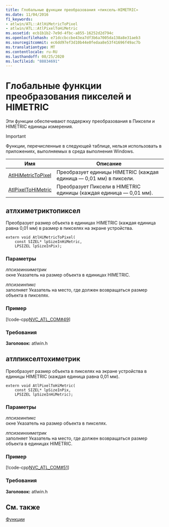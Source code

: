 ```yaml
---
title: Глобальные функции преобразования «пиксель-HIMETRIC»
ms.date: 11/04/2016
f1_keywords:
- atlwin/ATL::AtlHiMetricToPixel
- atlwin/ATL::AtlPixelToHiMetric
ms.assetid: ecb1b1b2-7e9d-4fbc-a855-16252d2d794c
ms.openlocfilehash: e71dccbccbe43ea7df3b6a7005da138a8e31aeb3
ms.sourcegitcommit: ec6dd97ef3d10b44e0fedaa8e53f41696f49ac7b
ms.translationtype: MT
ms.contentlocale: ru-RU
ms.lasthandoff: 08/25/2020
ms.locfileid: "88834691"
---
```

# <a name="pixelhimetric-conversion-global-functions"></a>Глобальные функции преобразования пикселей и HIMETRIC

Эти функции обеспечивают поддержку преобразования в Пиксели и HIMETRIC единицы измерения.

> [!IMPORTANT]
> Функции, перечисленные в следующей таблице, нельзя использовать в приложениях, выполняемых в среда выполнения Windows.

|Имя|Описание|
|-|-|
|[AtlHiMetricToPixel](#atlhimetrictopixel)|Преобразует единицы HIMETRIC (каждая единица — 0,01 мм) в пиксели.|
|[AtlPixelToHiMetric](#atlpixeltohimetric)|Преобразует Пиксели в HIMETRIC единицы (каждая единица — 0,01 мм).|

## <a name="atlhimetrictopixel"></a><a name="atlhimetrictopixel"></a> атлхиметриктопиксел

Преобразует размер объекта в единицах HIMETRIC (каждая единица равна 0,01 мм) в размер в пикселях на экране устройства.

```
extern void AtlHiMetricToPixel(
    const SIZEL* lpSizeInHiMetric,
    LPSIZEL lpSizeInPix);
```

### <a name="parameters"></a>Параметры

*лпсизеинхиметрик*<br/>
окне Указатель на размер объекта в единицах HIMETRIC.

*лпсизеинпикс*<br/>
заполняет Указатель на место, где должен возвращаться размер объекта в пикселях.

### <a name="example"></a>Пример

[!code-cpp[NVC_ATL_COM#49](../../atl/codesnippet/cpp/pixel-himetric-conversion-global-functions_1.cpp)]

### <a name="requirements"></a>Требования

**Заголовок:** atlwin.h

## <a name="atlpixeltohimetric"></a><a name="atlpixeltohimetric"></a> атлпикселтохиметрик

Преобразует размер объекта в пикселях на экране устройства в единицы HIMETRIC (каждая единица равна 0,01 мм).

```
extern void AtlPixelToHiMetric(
    const SIZEL* lpSizeInPix,
    LPSIZEL lpSizeInHiMetric);
```

### <a name="parameters"></a>Параметры

*лпсизеинпикс*<br/>
окне Указатель на размер объекта в пикселях.

*лпсизеинхиметрик*<br/>
заполняет Указатель на место, где должен возвращаться размер объекта в единицах HIMETRIC.

### <a name="example"></a>Пример

[!code-cpp[NVC_ATL_COM#51](../../atl/codesnippet/cpp/pixel-himetric-conversion-global-functions_2.cpp)]

### <a name="requirements"></a>Требования

**Заголовок:** atlwin.h

## <a name="see-also"></a>См. также

[Функции](../../atl/reference/atl-functions.md)
